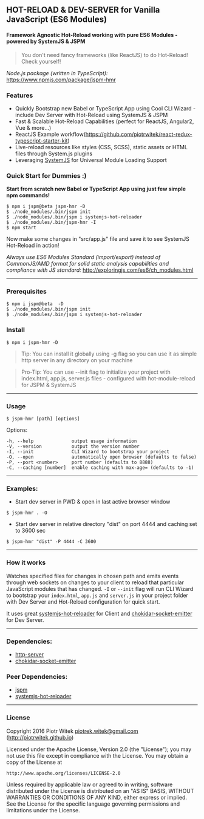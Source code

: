 ## HOT-RELOAD & DEV-SERVER for Vanilla JavaScript (ES6 Modules)
#### __Framework Agnostic Hot-Reload working with pure ES6 Modules - powered by SystemJS & JSPM__
> You don't need fancy frameworks (like ReactJS) to do Hot-Reload! Check yourself!

_Node.js package (written in TypeScript):_ https://www.npmjs.com/package/jspm-hmr

### Features
- Quickly Bootstrap new Babel or TypeScript App using Cool CLI Wizard - include Dev Server with Hot-Reload using SystemJS & JSPM
- Fast & Scalable Hot-Reload Capabilities (perfect for ReactJS, Angular2, Vue & more...)
- ReactJS Example workflow(https://github.com/piotrwitek/react-redux-typescript-starter-kit)
- Live-reload resources like styles (CSS, SCSS), static assets or HTML files through System.js plugins
- Leveraging [SystemJS](https://github.com/systemjs/systemjs) for Universal Module Loading Support

### Quick Start for Dummies :)
__Start from scratch new Babel or TypeScript App using just few simple npm commands!__
```
$ npm i jspm@beta jspm-hmr -D
$ ./node_modules/.bin/jspm init
$ ./node_modules/.bin/jspm i systemjs-hot-reloader
$ ./node_modules/.bin/jspm-hmr -I
$ npm start
```
Now make some changes in "src/app.js" file and save it to see SystemJS Hot-Reload in action!

_Always use ES6 Modules Standard (import/export) instead of CommonJS/AMD format for solid static analysis capabilities and compliance with JS standard:_ http://exploringjs.com/es6/ch_modules.html

---

### Prerequisites

```
$ npm i jspm@beta  -D
$ ./node_modules/.bin/jspm init
$ ./node_modules/.bin/jspm i systemjs-hot-reloader
```

### Install

```
$ npm i jspm-hmr -D
```

> Tip: You can install it globally using -g flag so you can use it as simple http server in any directory on your machine

> Pro-Tip: You can use --init flag to initialize your project with index.html, app.js, server.js files - configured with hot-module-reload for JSPM & SystemJS

---

### Usage
```
$ jspm-hmr [path] [options]
```
 Options:

    -h, --help              output usage information
    -V, --version           output the version number
    -I, --init              CLI Wizard to bootstrap your project
    -O, --open              automatically open browser (defaults to false)
    -P, --port <number>     port number (defaults to 8888)
    -C, --caching [number]  enable caching with max-age= (defaults to -1)

---

### Examples:

- Start dev server in PWD & open in last active browser window
```
$ jspm-hmr . -O
```

- Start dev server in relative directory "dist" on port 4444 and caching set to 3600 sec
```
$ jspm-hmr "dist" -P 4444 -C 3600
```

---

### How it works
Watches specified files for changes in chosen path and emits events through web sockets on changes to your client to reload that particular JavaScript modules that has changed.
`-I` or `--init` flag will run CLI Wizard to bootstrap your `index.html`, `app.js` and `server.js` in your project folder with Dev Server and Hot-Reload configuration for quick start.

It uses great [systemjs-hot-reloader](https://github.com/capaj/systemjs-hot-reloader) for Client and [chokidar-socket-emitter](https://github.com/capaj/chokidar-socket-emitter) for Dev Server.

---

### Dependencies:
- [http-server](https://github.com/indexzero/http-server)
- [chokidar-socket-emitter](https://github.com/capaj/chokidar-socket-emitter)

### Peer Dependencies:
- [jspm](https://github.com/jspm/jspm-cli)
- [systemjs-hot-reloader](https://github.com/capaj/systemjs-hot-reloader)

---

### License

Copyright 2016 Piotr Witek <piotrek.witek@gmail.com> (http://piotrwitek.github.io)

Licensed under the Apache License, Version 2.0 (the "License");
you may not use this file except in compliance with the License.
You may obtain a copy of the License at

    http://www.apache.org/licenses/LICENSE-2.0

Unless required by applicable law or agreed to in writing, software
distributed under the License is distributed on an "AS IS" BASIS,
WITHOUT WARRANTIES OR CONDITIONS OF ANY KIND, either express or implied.
See the License for the specific language governing permissions and
limitations under the License.
